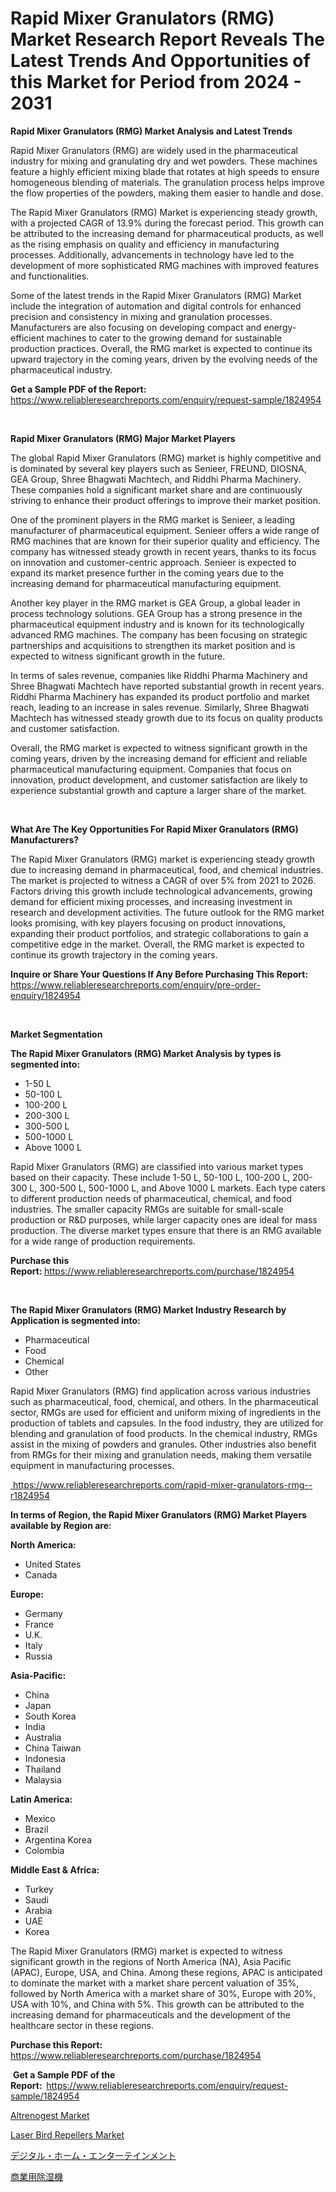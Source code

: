 <p><h1>Rapid Mixer Granulators (RMG) Market Research Report Reveals The Latest Trends And Opportunities of this Market for Period from 2024 - 2031</h1></p><p><strong>Rapid Mixer Granulators (RMG) Market Analysis and Latest Trends</strong></p>
<p><p>Rapid Mixer Granulators (RMG) are widely used in the pharmaceutical industry for mixing and granulating dry and wet powders. These machines feature a highly efficient mixing blade that rotates at high speeds to ensure homogeneous blending of materials. The granulation process helps improve the flow properties of the powders, making them easier to handle and dose.</p><p>The Rapid Mixer Granulators (RMG) Market is experiencing steady growth, with a projected CAGR of 13.9% during the forecast period. This growth can be attributed to the increasing demand for pharmaceutical products, as well as the rising emphasis on quality and efficiency in manufacturing processes. Additionally, advancements in technology have led to the development of more sophisticated RMG machines with improved features and functionalities.</p><p>Some of the latest trends in the Rapid Mixer Granulators (RMG) Market include the integration of automation and digital controls for enhanced precision and consistency in mixing and granulation processes. Manufacturers are also focusing on developing compact and energy-efficient machines to cater to the growing demand for sustainable production practices. Overall, the RMG market is expected to continue its upward trajectory in the coming years, driven by the evolving needs of the pharmaceutical industry.</p></p>
<p><strong>Get a Sample PDF of the Report:&nbsp;</strong> <a href="https://www.reliableresearchreports.com/enquiry/request-sample/1824954">https://www.reliableresearchreports.com/enquiry/request-sample/1824954</a></p>
<p>&nbsp;</p>
<p><strong>Rapid Mixer Granulators (RMG) Major Market Players</strong></p>
<p><p>The global Rapid Mixer Granulators (RMG) market is highly competitive and is dominated by several key players such as Senieer, FREUND, DIOSNA, GEA Group, Shree Bhagwati Machtech, and Riddhi Pharma Machinery. These companies hold a significant market share and are continuously striving to enhance their product offerings to improve their market position.</p><p>One of the prominent players in the RMG market is Senieer, a leading manufacturer of pharmaceutical equipment. Senieer offers a wide range of RMG machines that are known for their superior quality and efficiency. The company has witnessed steady growth in recent years, thanks to its focus on innovation and customer-centric approach. Senieer is expected to expand its market presence further in the coming years due to the increasing demand for pharmaceutical manufacturing equipment.</p><p>Another key player in the RMG market is GEA Group, a global leader in process technology solutions. GEA Group has a strong presence in the pharmaceutical equipment industry and is known for its technologically advanced RMG machines. The company has been focusing on strategic partnerships and acquisitions to strengthen its market position and is expected to witness significant growth in the future.</p><p>In terms of sales revenue, companies like Riddhi Pharma Machinery and Shree Bhagwati Machtech have reported substantial growth in recent years. Riddhi Pharma Machinery has expanded its product portfolio and market reach, leading to an increase in sales revenue. Similarly, Shree Bhagwati Machtech has witnessed steady growth due to its focus on quality products and customer satisfaction.</p><p>Overall, the RMG market is expected to witness significant growth in the coming years, driven by the increasing demand for efficient and reliable pharmaceutical manufacturing equipment. Companies that focus on innovation, product development, and customer satisfaction are likely to experience substantial growth and capture a larger share of the market.</p></p>
<p>&nbsp;</p>
<p><strong>What Are The Key Opportunities For Rapid Mixer Granulators (RMG) Manufacturers?</strong></p>
<p><p>The Rapid Mixer Granulators (RMG) market is experiencing steady growth due to increasing demand in pharmaceutical, food, and chemical industries. The market is projected to witness a CAGR of over 5% from 2021 to 2026. Factors driving this growth include technological advancements, growing demand for efficient mixing processes, and increasing investment in research and development activities. The future outlook for the RMG market looks promising, with key players focusing on product innovations, expanding their product portfolios, and strategic collaborations to gain a competitive edge in the market. Overall, the RMG market is expected to continue its growth trajectory in the coming years.</p></p>
<p><strong>Inquire or Share Your Questions If Any Before Purchasing This Report:</strong> <a href="https://www.reliableresearchreports.com/enquiry/pre-order-enquiry/1824954">https://www.reliableresearchreports.com/enquiry/pre-order-enquiry/1824954</a></p>
<p>&nbsp;</p>
<p><strong>Market Segmentation</strong></p>
<p><strong>The Rapid Mixer Granulators (RMG) Market Analysis by types is segmented into:</strong></p>
<p><ul><li>1-50 L</li><li>50-100 L</li><li>100-200 L</li><li>200-300 L</li><li>300-500 L</li><li>500-1000 L</li><li>Above 1000 L</li></ul></p>
<p><p>Rapid Mixer Granulators (RMG) are classified into various market types based on their capacity. These include 1-50 L, 50-100 L, 100-200 L, 200-300 L, 300-500 L, 500-1000 L, and Above 1000 L markets. Each type caters to different production needs of pharmaceutical, chemical, and food industries. The smaller capacity RMGs are suitable for small-scale production or R&D purposes, while larger capacity ones are ideal for mass production. The diverse market types ensure that there is an RMG available for a wide range of production requirements.</p></p>
<p><strong>Purchase this Report:&nbsp;</strong><a href="https://www.reliableresearchreports.com/purchase/1824954">https://www.reliableresearchreports.com/purchase/1824954</a></p>
<p>&nbsp;</p>
<p><strong>The Rapid Mixer Granulators (RMG) Market Industry Research by Application is segmented into:</strong></p>
<p><ul><li>Pharmaceutical</li><li>Food</li><li>Chemical</li><li>Other</li></ul></p>
<p><p>Rapid Mixer Granulators (RMG) find application across various industries such as pharmaceutical, food, chemical, and others. In the pharmaceutical sector, RMGs are used for efficient and uniform mixing of ingredients in the production of tablets and capsules. In the food industry, they are utilized for blending and granulation of food products. In the chemical industry, RMGs assist in the mixing of powders and granules. Other industries also benefit from RMGs for their mixing and granulation needs, making them versatile equipment in manufacturing processes.</p></p>
<p><a href="https://www.reliableresearchreports.com/rapid-mixer-granulators-rmg--r1824954">&nbsp;https://www.reliableresearchreports.com/rapid-mixer-granulators-rmg--r1824954</a></p>
<p><strong>In terms of Region, the Rapid Mixer Granulators (RMG) Market Players available by Region are:</strong></p>
<p>
    <p> <strong> North America: </strong>
        <ul>
            <li>United States</li>
            <li>Canada</li>
        </ul>
        </p> 
    <p> <strong> Europe: </strong>
        <ul>
            <li>Germany</li>
            <li>France</li>
            <li>U.K.</li>
            <li>Italy</li>
            <li>Russia</li>
        </ul>
        </p> 
    <p> <strong> Asia-Pacific: </strong>
        <ul>
            <li>China</li>
            <li>Japan</li>
            <li>South Korea</li>
            <li>India</li>
            <li>Australia</li>
            <li>China Taiwan</li>
            <li>Indonesia</li>
            <li>Thailand</li>
            <li>Malaysia</li>
        </ul>
        </p> 
    <p> <strong> Latin America: </strong>
        <ul>
            <li>Mexico</li>
            <li>Brazil</li>
            <li>Argentina Korea</li>
            <li>Colombia</li>
        </ul>
        </p> 
    <p> <strong> Middle East & Africa: </strong>
        <ul>
            <li>Turkey</li>
            <li>Saudi</li>
            <li>Arabia</li>
            <li>UAE</li>
            <li>Korea</li>
        </ul>
    </p>
    </p>
<p><p>The Rapid Mixer Granulators (RMG) market is expected to witness significant growth in the regions of North America (NA), Asia Pacific (APAC), Europe, USA, and China. Among these regions, APAC is anticipated to dominate the market with a market share percent valuation of 35%, followed by North America with a market share of 30%, Europe with 20%, USA with 10%, and China with 5%. This growth can be attributed to the increasing demand for pharmaceuticals and the development of the healthcare sector in these regions.</p></p>
<p><strong>Purchase this Report: </strong><a href="https://www.reliableresearchreports.com/purchase/1824954">https://www.reliableresearchreports.com/purchase/1824954</a></p>
<p>&nbsp;<strong>Get a Sample PDF of the Report:&nbsp;&nbsp;</strong><a href="https://www.reliableresearchreports.com/enquiry/request-sample/1824954">https://www.reliableresearchreports.com/enquiry/request-sample/1824954</a></p>
<p><strong></strong></p>
<p><p><a href="https://issuu.com/reportprime-2/docs/altrenogest-market-size-2030.pptx">Altrenogest Market</a></p><p><a href="https://github.com/okotobwrhuteie/Market-Research-Report-List-2/blob/main/laser-bird-repellers-market.md">Laser Bird Repellers Market</a></p><p><a href="https://github.com/avwofrml53535/Market-Research-Report-List-1/blob/main/264144141510.md">デジタル・ホーム・エンターテインメント</a></p><p><a href="https://github.com/vtbvgl20191192/Market-Research-Report-List-1/blob/main/183610941511.md">商業用除湿機</a></p></p>